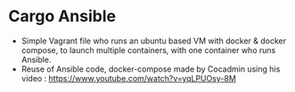 # Cargo Ansible

- Simple Vagrant file who runs an ubuntu based VM with docker & docker compose, to launch multiple containers, with one container who runs Ansible.
- Reuse of Ansible code, docker-compose made by Cocadmin using his video : https://www.youtube.com/watch?v=yqLPUOsy-8M
